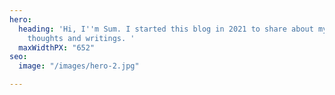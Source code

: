 ```yaml
---
hero:
  heading: 'Hi, I''m Sum. I started this blog in 2021 to share about my projects,
    thoughts and writings. '
  maxWidthPX: "652"
seo:
  image: "/images/hero-2.jpg"

---
```

